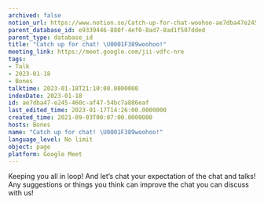 ```yaml
---
archived: false
notion_url: https://www.notion.so/Catch-up-for-chat-woohoo-ae7dba47e245460caf4754bc7a886eaf
parent_database_id: e9339446-880f-4ef0-8ad7-8ad1f507dded
parent_type: database_id
title: "Catch up for chat! \U0001F389woohoo!"
meeting_link: https://meet.google.com/jii-vdfc-nre
tags:
- Talk
- 2023-01-18
- Bones
talktime: 2023-01-18T21:10:00.0000000
indexDate: 2023-01-18
id: ae7dba47-e245-460c-af47-54bc7a886eaf
last_edited_time: 2023-01-17T14:26:00.0000000
created_time: 2021-09-03T00:07:00.0000000
hosts: Bones
name: "Catch up for chat! \U0001F389woohoo!"
language_level: No limit
object: page
platform: Google Meet
---
```


Keeping you all in loop! And let’s chat your expectation of the chat and talks!
Any suggestions or things you think can improve the chat you can discuss with us!





